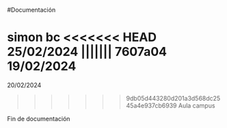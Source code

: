 #Documentación

simon bc
<<<<<<< HEAD
25/02/2024
||||||| 7607a04
19/02/2024
=======
20/02/2024
>>>>>>> 9db05d443280d201a3d568dc2545a4e937cb6939
Aula campus

Fin de documentación
